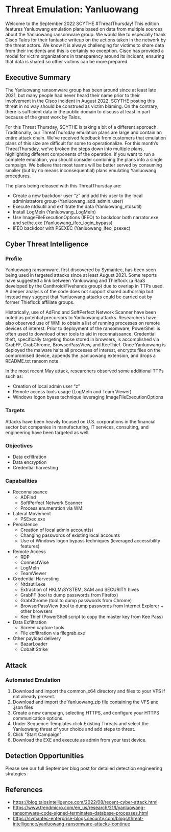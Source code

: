 # Threat Emulation: Yanluowang 
Welcome to the September 2022 SCYTHE #ThreatThursday! This edition features Yanluowang emulation plans based on data from multiple sources about the Yanluowang ransomware group. We would like to especially thank Cisco Talos for their fantastic writeup on the actions taken in the network by the threat actors. We know it is always challenging for victims to share data from their incidents and this is certainly no exception. Cisco has provided a model for victim organizations in transparency around its incident, ensuring that data is shared so other victims can be more prepared.

## Executive Summary
The Yanluowang ransomware group has been around since at least late 2021, but many people had never heard their name prior to their involvement in the Cisco incident in August 2022. SCYTHE posting this threat in no way should be construed as victim blaming. On the contrary, there is sufficient data in the public domain to discuss at least in part because of the great work by Talos.

For this Threat Thursday, SCYTHE is taking a bit of a different approach. Traditionally, our ThreatThursday emulation plans are large and contain an entire attack chain. We’ve received feedback from customers that emulation plans of this size are difficult for some to operationalize. For this month’s ThreatThursday, we’ve broken the steps down into multiple plans, highlighting different components of the operation. If you want to run a complete emulation, you should consider combining the plans into a single campaign. We believe that most teams will be better served by consuming smaller (but by no means inconsequential) plans emulating Yanluowang procedures.

The plans being released with this ThreatThursday are:
* Create a new backdoor user “z” and add this user to the local administrators group (Yanluowang_add_admin_user)
* Execute ntdsutil and exfiltrate the data (Yanluowang_ntdsutil)
* Install LogMeIn (Yanluowang_LogMeIn)
* Use ImageFileExecutionOptions (IFEO) to backdoor both narrator.exe and sethc.exe (Yanluowang_ifeo_login_bypass)
* IFEO backdoor with PSEXEC (Yanluowang_ifeo_psexec)

## Cyber Threat Intelligence

### Profile
Yanluowang ransomware, first discovered by Symantec, has been seen being used in targeted attacks since at least August 2021. Some reports have suggested a link between Yanluowang and Thieflock (a RaaS developed by the Canthroid/Fivehands group) due to overlap in TTPs used. A deeper analysis of the code does not support shared authorship but instead may suggest that Yanluowang attacks could be carried out by former Thieflock affiliate groups.

Historically, use of AdFind and SoftPerfect Network Scanner have been noted as potential precursors to Yanluowang attacks. Researchers have also observed use of WMI to obtain a list of running processes on remote devices of interest. Prior to deployment of the ransomware, PowerShell is often used to download other tools to aid in reconnaissance. Credential theft, specifically targeting those stored in browsers, is accomplished via GrabFF, GrabChrome, BrowserPassView, and KeeThief. Once Yanluowang is deployed the malware halts all processes of interest, encrypts files on the compromised device, appends the .yanluowang extension, and drops a README.txt ransom note.

In the most recent May attack, researchers observed some additional TTPs such as:
* Creation of local admin user “z”
* Remote access tools usage (LogMeIn and Team Viewer)
* Windows logon byass technique leveraging ImageFileExecutionOptions


### Targets
Attacks have been heavily focused on U.S. corporations in the financial sector but companies in manufacturing, IT services, consulting, and engineering have been targeted as well.

### Objectives
* Data exfiltration
* Data encryption
* Credential harvesting

### Capabalities
* Reconnaissance
  * ADFind
  * SoftPerfect Network Scanner
  * Process enumeration via WMI
* Lateral Movement
  * PSExec.exe
* Persistence
  * Creation of local admin account(s)
  * Changing passwords of existing local accounts
  * Use of Windows logon bypass techniques (leveraged accessibility features)
* Remote Access
  * RDP
  * ConnectWise
  * LogMeIn
  * TeamViewer
* Credential Harvesting
  * Ntdsutil.exe
  * Extraction of HKLM\SYSTEM, SAM and SECURITY hives
  * GrabFF (tool to dump passwords from Firefox)
  * GrabChrome (tool to dump passwords from Chrome)
  * BrowserPassView (tool to dump passwords from Internet Explorer + other browsers
  * Kee Thief (PowerShell script to copy the master key from Kee Pass)
* Data Exfiltration
  * Screen capture tools
  * File exfiltration via filegrab.exe
* Other payload delivery
  * BazarLoader
  * Cobalt Strike



## Attack

### Automated Emulation
1. Download and import the common_x64 directory and files to your VFS if not already present.
2. Download and import the Yanluowang.zip file containing the VFS and .json files
3. Create a new campaign, selecting HTTPS, and configure your HTTPS communication options.
4. Under Sequence Templates click Existing Threats and select the Yanluowang threat of your choice and add steps to threat.
5. Click "Start Campaign"
6. Download the EXE and execute as admin from your test device.

## Detection Opportunities
Please see our full September blog post for detailed detection engineering strategies

## References
* https://blog.talosintelligence.com/2022/08/recent-cyber-attack.html
* https://www.trendmicro.com/en_us/research/21/l/yanluowang-ransomware-code-signed-terminates-database-processes.html
* https://symantec-enterprise-blogs.security.com/blogs/threat-intelligence/yanluowang-ransomware-attacks-continue
